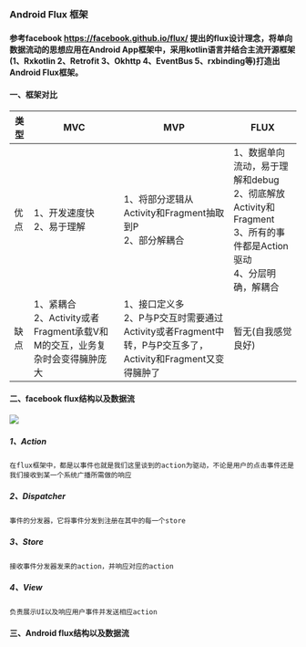 ### Android Flux 框架
####   参考facebook https://facebook.github.io/flux/ 提出的flux设计理念，将单向数据流动的思想应用在Android App框架中，采用kotlin语言并结合主流开源框架(1、Rxkotlin 2、Retrofit 3、Okhttp 4、EventBus 5、rxbinding等)打造出Android Flux框架。
#### 一、框架对比
|类型|MVC|MVP|FLUX|
--|--|--|--|
优点|1、开发速度快<br>2、易于理解 | 1、将部分逻辑从Activity和Fragment抽取到P<br>2、部分解耦合 | 1、数据单向流动，易于理解和debug<br>2、彻底解放Activity和Fragment<br>3、所有的事件都是Action驱动<br>4、分层明确，解耦合 |
缺点| 1、紧耦合<br>2、Activity或者Fragment承载V和M的交互，业务复杂时会变得臃肿庞大| 1、接口定义多<br>2、P与P交互时需要通过Activity或者Fragment中转，P与P交互多了，Activity和Fragment又变得臃肿了      | 暂无(自我感觉良好)     |

#### 二、facebook flux结构以及数据流
![](https://facebook.github.io/flux/img/flux-simple-f8-diagram-explained-1300w.png)
##### 1、Action
```
在flux框架中，都是以事件也就是我们这里谈到的action为驱动，不论是用户的点击事件还是我们接收到某一个系统广播所需做的响应
```
##### 2、Dispatcher
```
事件的分发器，它将事件分发到注册在其中的每一个store
```
##### 3、Store
```
接收事件分发器发来的action，并响应对应的action
```
##### 4、View
```
负责展示UI以及响应用户事件并发送相应action
```
#### 三、Android flux结构以及数据流
